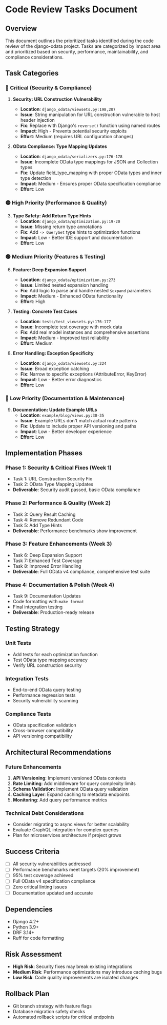 # Code Review Tasks Document

## Overview
This document outlines the prioritized tasks identified during the code review of the django-odata project. Tasks are categorized by impact area and prioritized based on security, performance, maintainability, and compliance considerations.

## Task Categories

### 🔴 Critical (Security & Compliance)
1. **Security: URL Construction Vulnerability**
   - **Location**: `django_odata/viewsets.py:198,207`
   - **Issue**: String manipulation for URL construction vulnerable to host header injection
   - **Fix**: Replace with Django's `reverse()` function using named routes
   - **Impact**: High - Prevents potential security exploits
   - **Effort**: Medium (requires URL configuration changes)

2. **OData Compliance: Type Mapping Updates**
   - **Location**: `django_odata/serializers.py:176-178`
   - **Issue**: Incomplete OData type mappings for JSON and Collection types
   - **Fix**: Update field_type_mapping with proper OData types and inner type detection
   - **Impact**: Medium - Ensures proper OData specification compliance
   - **Effort**: Low

### 🟡 High Priority (Performance & Quality)
3. **Type Safety: Add Return Type Hints**
   - **Location**: `django_odata/optimization.py:19-20`
   - **Issue**: Missing return type annotations
   - **Fix**: Add `-> QuerySet` type hints to optimization functions
   - **Impact**: Low - Better IDE support and documentation
   - **Effort**: Low

### 🟢 Medium Priority (Features & Testing)
6. **Feature: Deep Expansion Support**
   - **Location**: `django_odata/optimization.py:273`
   - **Issue**: Limited nested expansion handling
   - **Fix**: Add logic to parse and handle nested `$expand` parameters
   - **Impact**: Medium - Enhanced OData functionality
   - **Effort**: High

7. **Testing: Concrete Test Cases**
   - **Location**: `tests/test_viewsets.py:176-177`
   - **Issue**: Incomplete test coverage with mock data
   - **Fix**: Add real model instances and comprehensive assertions
   - **Impact**: Medium - Improved test reliability
   - **Effort**: Medium

8. **Error Handling: Exception Specificity**
   - **Location**: `django_odata/viewsets.py:224`
   - **Issue**: Broad exception catching
   - **Fix**: Narrow to specific exceptions (AttributeError, KeyError)
   - **Impact**: Low - Better error diagnostics
   - **Effort**: Low

### 🔵 Low Priority (Documentation & Maintenance)
9. **Documentation: Update Example URLs**
   - **Location**: `example/blog/views.py:30-35`
   - **Issue**: Example URLs don't match actual route patterns
   - **Fix**: Update to include proper API versioning and paths
   - **Impact**: Low - Better developer experience
   - **Effort**: Low

## Implementation Phases

### Phase 1: Security & Critical Fixes (Week 1)
- Task 1: URL Construction Security Fix
- Task 2: OData Type Mapping Updates
- **Deliverable**: Security audit passed, basic OData compliance

### Phase 2: Performance & Quality (Week 2)
- Task 3: Query Result Caching
- Task 4: Remove Redundant Code
- Task 5: Add Type Hints
- **Deliverable**: Performance benchmarks show improvement

### Phase 3: Feature Enhancements (Week 3)
- Task 6: Deep Expansion Support
- Task 7: Enhanced Test Coverage
- Task 8: Improved Error Handling
- **Deliverable**: Full OData v4 compliance, comprehensive test suite

### Phase 4: Documentation & Polish (Week 4)
- Task 9: Documentation Updates
- Code formatting with `make format`
- Final integration testing
- **Deliverable**: Production-ready release

## Testing Strategy

### Unit Tests
- Add tests for each optimization function
- Test OData type mapping accuracy
- Verify URL construction security

### Integration Tests
- End-to-end OData query testing
- Performance regression tests
- Security vulnerability scanning

### Compliance Tests
- OData specification validation
- Cross-browser compatibility
- API versioning compatibility

## Architectural Recommendations

### Future Enhancements
1. **API Versioning**: Implement versioned OData contexts
2. **Rate Limiting**: Add middleware for query complexity limits
3. **Schema Validation**: Implement OData query validation
4. **Caching Layer**: Expand caching to metadata endpoints
5. **Monitoring**: Add query performance metrics

### Technical Debt Considerations
- Consider migrating to async views for better scalability
- Evaluate GraphQL integration for complex queries
- Plan for microservices architecture if project grows

## Success Criteria
- [ ] All security vulnerabilities addressed
- [ ] Performance benchmarks meet targets (20% improvement)
- [ ] 95% test coverage achieved
- [ ] Full OData v4 specification compliance
- [ ] Zero critical linting issues
- [ ] Documentation updated and accurate

## Dependencies
- Django 4.2+
- Python 3.9+
- DRF 3.14+
- Ruff for code formatting

## Risk Assessment
- **High Risk**: Security fixes may break existing integrations
- **Medium Risk**: Performance optimizations may introduce caching bugs
- **Low Risk**: Code quality improvements are isolated changes

## Rollback Plan
- Git branch strategy with feature flags
- Database migration safety checks
- Automated rollback scripts for critical endpoints